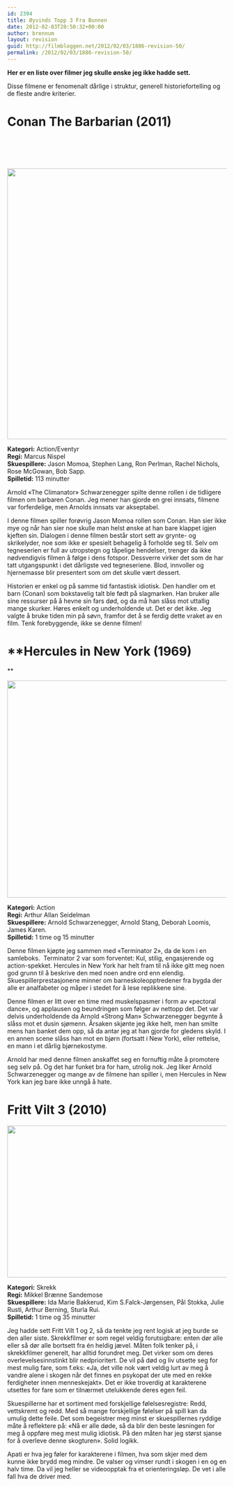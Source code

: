 ```yaml
---
id: 2394
title: Øyvinds Topp 3 Fra Bunnen
date: 2012-02-03T20:50:32+00:00
author: brennum
layout: revision
guid: http://filmbloggen.net/2012/02/03/1886-revision-50/
permalink: /2012/02/03/1886-revision-50/
---
```

<p style="text-align: left">
  <strong>Her er en liste over filmer jeg skulle ønske jeg ikke hadde sett.</strong>
</p>

<p style="text-align: left">
  Disse filmene er fenomenalt dårlige i struktur, generell historiefortelling og de fleste andre kriterier.
</p>

<h1 style="text-align: left">
  <strong><!--more-->Conan The Barbarian (2011)
  
  <br /> </strong>
</h1>

<a href="http://filmbloggen.net/2012/01/25/oyvinds-topp-3-styr-unna/conan_the_barbarian-2011-rock-hard-fitness-2/" rel="attachment wp-att-2006"><img class="alignnone size-large wp-image-2006" src="http://filmbloggen.net/wp-content/uploads//2012/01/conan_the_barbarian-2011-rock-hard-fitness1-620x620.jpg" alt="" width="620" height="620" /></a>

**Kategori:** Action/Eventyr  
**Regi:** Marcus Nispel  
**Skuespillere:** Jason Momoa, Stephen Lang, Ron Perlman, Rachel Nichols, Rose McGowan, Bob Sapp.  
**Spilletid:** 113 minutter

Arnold &laquo;The Climanator&raquo; Schwarzenegger spilte denne rollen i de tidligere filmen om barbaren Conan. Jeg mener han gjorde en grei innsats, filmene var forferdelige, men Arnolds innsats var akseptabel.

I denne filmen spiller forøvrig Jason Momoa rollen som Conan. Han sier ikke mye og når han sier noe skulle man helst ønske at han bare klappet igjen kjeften sin. Dialogen i denne filmen består stort sett av grynte- og skrikelyder, noe som ikke er spesielt behagelig å forholde seg til. Selv om tegneserien er full av utropstegn og tåpelige hendelser, trenger da ikke nødvendigvis filmen å følge i dens fotspor. Dessverre virker det som de har tatt utgangspunkt i det dårligste ved tegneseriene. Blod, innvoller og hjernemasse blir presentert som om det skulle vært dessert.

Historien er enkel og på samme tid fantastisk idiotisk. Den handler om et barn (Conan) som bokstavelig talt ble født på slagmarken. Han bruker alle sine ressurser på å hevne sin fars død, og da må han slåss mot uttallig mange skurker. Høres enkelt og underholdende ut. Det er det ikke. Jeg valgte å bruke tiden min på søvn, framfor det å se ferdig dette vraket av en film. Tenk forebyggende, ikke se denne filmen!

# **Hercules in New York (1969)  
** 

<a href="http://filmbloggen.net/2012/01/25/oyvinds-topp-3-styr-unna/hercules_in_new_york_1970_1600x1200_175835/" rel="attachment wp-att-2009"><img class="alignnone size-large wp-image-2009" src="http://filmbloggen.net/wp-content/uploads//2012/01/hercules_in_new_york_1970_1600x1200_175835-620x497.jpg" alt="" width="620" height="497" /></a>

**Kategori:** Action  
**Regi:** Arthur Allan Seidelman  
**Skuespillere:** Arnold Schwarzenegger, Arnold Stang, Deborah Loomis, James Karen.  
**Spilletid:** 1 time og 15 minutter

Denne filmen kjøpte jeg sammen med &laquo;Terminator 2&raquo;, da de kom i en samleboks.  Terminator 2 var som forventet: Kul, stilig, engasjerende og action-spekket. Hercules in New York har helt fram til nå ikke gitt meg noen god grunn til å beskrive den med noen andre ord enn elendig. Skuespillerprestasjonene minner om barneskoleopptredener fra bygda der alle er analfabeter og måper i stedet for å lese replikkene sine.

Denne filmen er litt over en time med muskelspasmer i form av &laquo;pectoral dance&raquo;, og applausen og beundringen som følger av nettopp det. Det var delvis underholdende da Arnold &laquo;Strong Man&raquo; Schwarzenegger begynte å slåss mot et dusin sjømenn. Årsaken skjønte jeg ikke helt, men han smilte mens han banket dem opp, så da antar jeg at han gjorde for gledens skyld. I en annen scene slåss han mot en bjørn (fortsatt i New York), eller rettelse, en mann i et dårlig bjørnekostyme.

Arnold har med denne filmen anskaffet seg en fornuftig måte å promotere seg selv på. Og det har funket bra for ham, utrolig nok. Jeg liker Arnold Schwarzenegger og mange av de filmene han spiller i, men Hercules in New York kan jeg bare ikke unngå å hate.

# Fritt Vilt 3 (2010)

<a href="http://filmbloggen.net/2012/01/25/oyvinds-topp-3-styr-unna/fritt-vilt-iii-bilde-4/" rel="attachment wp-att-2031"><img class="alignnone size-large wp-image-2031" src="http://filmbloggen.net/wp-content/uploads//2012/01/Fritt-Vilt-III-bilde-4-620x348.jpg" alt="" width="620" height="348" /></a>

**Kategori:** Skrekk  
**Regi:** Mikkel Brænne Sandemose  
**Skuespillere:** Ida Marie Bakkerud, Kim S.Falck-Jørgensen, Pål Stokka, Julie Rusti, Arthur Berning, Sturla Rui.  
**Spilletid:** 1 time og 35 minutter

Jeg hadde sett Fritt Vilt 1 og 2, så da tenkte jeg rent logisk at jeg burde se den aller siste. Skrekkfilmer er som regel veldig forutsigbare: enten dør alle eller så dør alle bortsett fra én heldig jævel. Måten folk tenker på, i skrekkfilmer generelt, har alltid forundret meg. Det virker som om deres overlevelsesinnstinkt blir nedprioritert. De vil på død og liv utsette seg for mest mulig fare, som f.eks: &laquo;Ja, det ville nok vært veldig lurt av meg å vandre alene i skogen når det finnes en psykopat der ute med en rekke ferdigheter innen menneskejakt&raquo;. Det er ikke troverdig at karakterene utsettes for fare som er tilnærmet utelukkende deres egen feil.

Skuespillerne har et sortiment med forskjellige følelsesregistre: Redd, vettskremt og redd. Med så mange forskjellige følelser på spill kan da umulig dette feile. Det som begeistrer meg minst er skuespillernes ryddige måte å reflektere på: &laquo;Nå er alle døde, så da blir den beste løsningen for meg å oppføre meg mest mulig idiotisk. På den måten har jeg størst sjanse for å overleve denne skogturen&raquo;. Solid logikk.

Apati er hva jeg føler for karakterene i filmen, hva som skjer med dem kunne ikke brydd meg mindre. De valser og vimser rundt i skogen i en og en halv time. Da vil jeg heller se videoopptak fra et orienteringsløp. De vet i alle fall hva de driver med.